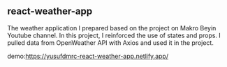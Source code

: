 react-weather-app
-------------------------------------------------------------------------------------------------------------------------

The weather application I prepared based on the project on Makro Beyin Youtube channel.
In this project, I reinforced the use of states and props. I pulled data from OpenWeather API with Axios and used it in the project.

demo:https://yusufdmrc-react-weather-app.netlify.app/
